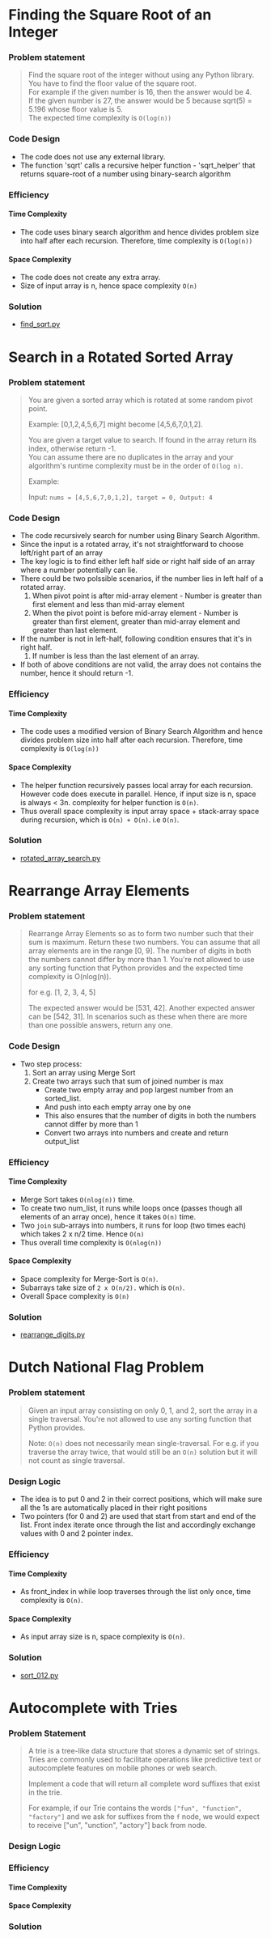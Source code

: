 # Finding the Square Root of an Integer

### Problem statement

> Find the square root of the integer without using any Python library. You have to find the floor value of the square root.<br />
> For example if the given number is 16, then the answer would be 4.<br />
> If the given number is 27, the answer would be 5 because sqrt(5) = 5.196 whose floor value is 5.<br />
> The expected time complexity is `O(log(n))`<br />

### Code Design

- The code does not use any external library.
- The function 'sqrt' calls a recursive helper function - 'sqrt\_helper' that returns square-root of a number using binary-search algorithm


### Efficiency

#### Time Complexity
- The code uses binary search algorithm and hence divides problem size into half after each recursion. Therefore, time complexity is `O(log(n))`

#### Space Complexity
- The code does not create any extra array. 
- Size of input array is n, hence space complexity `O(n)`


### Solution

- [find_sqrt.py](https://github.com/jitendrabhamare/Problems-vs-Algorithms/blob/master/find_sqrt.py)


# Search in a Rotated Sorted Array

### Problem statement
> You are given a sorted array which is rotated at some random pivot point. <br />
>
> Example: [0,1,2,4,5,6,7] might become [4,5,6,7,0,1,2]. <br /> 
>
> You are given a target value to search. If found in the array return its index, otherwise return -1. <br />
> You can assume there are no duplicates in the array and your algorithm's runtime complexity must be in the order of `O(log n)`. <br />
>
> Example: <br />
>
> Input: `nums = [4,5,6,7,0,1,2], target = 0, Output: 4`

### Code Design

- The code recursively search for number using Binary Search Algorithm. 
- Since the input is a rotated array, it's not straightforward to choose left/right part of an array
- The key logic is to find either left half side or right half side of an array where a number potentially can lie. 
- There could be two polssible scenarios, if the number lies in left half of a rotated array.
  1. When pivot point is after mid-array element - Number is greater than first element and less than mid-array element
  2. When the pivot point is before mid-array element - Number is greater than first element, greater than mid-array element and greater than last element.
- If the number is not in left-half, following condition ensures that it's in right half. 
  1. If number is less than the last element of an array.
- If both of above conditions are not valid, the array does not contains the number, hence it should return -1. 

### Efficiency

#### Time Complexity
- The code uses a modified version of Binary Search Algorithm and hence divides problem size into half after each recursion. Therefore, time complexity is `O(log(n))`

#### Space Complexity
- The helper function recursively passes local array for each recursion. However code does execute in parallel. Hence, if input size is n, space is always < 3n. complexity for helper function is `O(n)`.
- Thus overall space complexity is input array space + stack-array space during recursion, which is `O(n) + O(n)`. i.e `O(n)`.  



### Solution
- [rotated_array_search.py](https://github.com/jitendrabhamare/Problems-vs-Algorithms/blob/master/rotated_array_search.py)


# Rearrange Array Elements

### Problem statement
> Rearrange Array Elements so as to form two number such that their sum is maximum. Return these two numbers. You can assume that all array elements are in the range [0, 9]. The number of digits in both the numbers cannot differ by more than 1. You're not allowed to use any sorting function that Python provides and the expected time complexity is O(nlog(n)).
>
> for e.g. [1, 2, 3, 4, 5]
>
>The expected answer would be [531, 42]. Another expected answer can be [542, 31]. In scenarios such as these when there are more than one possible answers, return any one.

### Code Design

-   Two step process:
    1. Sort an array using Merge Sort
    2. Create two arrays such that sum of joined number is max
        - Create two empty array and pop largest number from an sorted_list.
        - And push into each empty array one by one
        - This also ensures that the number of digits in both the numbers cannot differ by more than 1
        - Convert two arrays into numbers and create and return output_list

### Efficiency

#### Time Complexity
- Merge Sort takes `O(nlog(n))` time. 
- To create two num\_list, it runs while loops once (passes though all elements of an array once), hence it takes `O(n)` time.
- Two `join` sub-arrays into numbers, it runs for loop (two times each) which takes 2 x n/2 time. Hence `O(n)`
- Thus overall time complexity is `O(nlog(n))`

#### Space Complexity
- Space complexity for Merge-Sort is `O(n)`.
- Subarrays take size of `2 x O(n/2).` which is `O(n)`. 
- Overall Space complexity is `O(n)`


### Solution
- [rearrange_digits.py](https://github.com/jitendrabhamare/Problems-vs-Algorithms/blob/master/rearrange_digits.py)



# Dutch National Flag Problem


### Problem statement
> Given an input array consisting on only 0, 1, and 2, sort the array in a single traversal. You're not allowed to use any sorting function that Python provides.
>
> Note: `O(n)` does not necessarily mean single-traversal. For e.g. if you traverse the array twice, that would still be an `O(n)` solution but it will not count as single traversal.


### Design Logic
- The idea is to put 0 and 2 in their correct positions, which will make sure all the 1s are automatically placed in their right positions
- Two pointers (for 0 and 2) are used that start from start and end of the list. Front index iterate once through the list and accordingly exchange values with 0 and 2 pointer index. 

### Efficiency

#### Time Complexity
- As front\_index in while loop traverses through the list only once, time complexity is `O(n)`.

#### Space Complexity
- As input array size is n, space complexity is `O(n)`.

### Solution
- [sort_012.py](https://github.com/jitendrabhamare/Problems-vs-Algorithms/blob/master/sort_012.py)


# Autocomplete with Tries

### Problem Statement
> A trie is a tree-like data structure that stores a dynamic set of strings. Tries are commonly used to facilitate operations like predictive text or autocomplete features on mobile phones or web search.
>
> Implement a code that will return all complete word suffixes that exist in the trie. 
>
> For example, if our Trie contains the words `["fun", "function", "factory"]` and we ask for suffixes from the `f` node, we would expect to receive ["un", "unction", "actory"] back from node. 


### Design Logic

### Efficiency

#### Time Complexity

#### Space Complexity

### Solution


